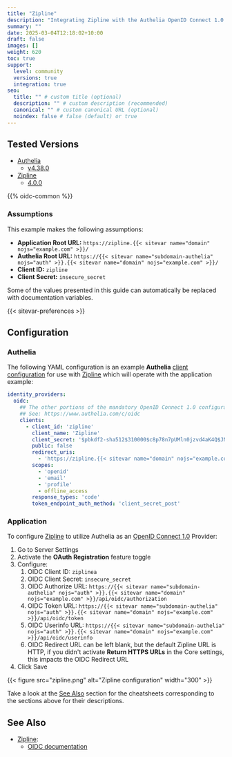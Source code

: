 ```yaml
---
title: "Zipline"
description: "Integrating Zipline with the Authelia OpenID Connect 1.0 Provider."
summary: ""
date: 2025-03-04T12:18:02+10:00
draft: false
images: []
weight: 620
toc: true
support:
  level: community
  versions: true
  integration: true
seo:
  title: "" # custom title (optional)
  description: "" # custom description (recommended)
  canonical: "" # custom canonical URL (optional)
  noindex: false # false (default) or true
---
```


## Tested Versions

* [Authelia]
  * [v4.38.0](https://github.com/authelia/authelia/releases/tag/v4.38.0)
* [Zipline]
  * [4.0.0](https://github.com/diced/zipline/releases/tag/v4.0.0)

{{% oidc-common %}}

### Assumptions

This example makes the following assumptions:

* __Application Root URL:__ `https://zipline.{{< sitevar name="domain" nojs="example.com" >}}/`
* __Authelia Root URL:__ `https://{{< sitevar name="subdomain-authelia" nojs="auth" >}}.{{< sitevar name="domain" nojs="example.com" >}}/`
* __Client ID:__ `zipline`
* __Client Secret:__ `insecure_secret`

Some of the values presented in this guide can automatically be replaced with documentation variables.

{{< sitevar-preferences >}}

## Configuration

### Authelia

The following YAML configuration is an example __Authelia__ [client configuration] for use with [Zipline] which will
operate with the application example:

```yaml {title="configuration.yml"}
identity_providers:
  oidc:
    ## The other portions of the mandatory OpenID Connect 1.0 configuration go here.
    ## See: https://www.authelia.com/c/oidc
    clients:
      - client_id: 'zipline'
        client_name: 'Zipline'
        client_secret: '$pbkdf2-sha512$310000$c8p78n7pUMln0jzvd4aK4Q$JNRBzwAo0ek5qKn50cFzzvE9RXV88h1wJn5KGiHrD0YKtZaR/nCb2CJPOsKaPK0hjf.9yHxzQGZziziccp6Yng'  # The digest of 'insecure_secret'.
        public: false
        redirect_uris:
          - 'https://zipline.{{< sitevar name="domain" nojs="example.com" >}}/api/auth/oauth/oidc'
        scopes:
          - 'openid'
          - 'email'
          - 'profile'
          - offline_access
        response_types: 'code'
        token_endpoint_auth_method: 'client_secret_post'
```

### Application

To configure [Zipline] to utilize Authelia as an [OpenID Connect 1.0] Provider:

1. Go to Server Settings
2. Activate the **OAuth Registration** feature toggle
2. Configure:
   1. OIDC Client ID: `ziplinea`
   2. OIDC Client Secret: `insecure_secret`
   3. OIDC Authorize URL: `https://{{< sitevar name="subdomain-authelia" nojs="auth" >}}.{{< sitevar name="domain" nojs="example.com" >}}/api/oidc/authorization`
   4. OIDC Token URL: `https://{{< sitevar name="subdomain-authelia" nojs="auth" >}}.{{< sitevar name="domain" nojs="example.com" >}}/api/oidc/token`
   5. OIDC Userinfo URL: `https://{{< sitevar name="subdomain-authelia" nojs="auth" >}}.{{< sitevar name="domain" nojs="example.com" >}}/api/oidc/userinfo`
   6. OIDC Redirect URL can be left blank, but the default Zipline URL is HTTP, if you didn't activate **Return HTTPS URLs** in the Core settings, this impacts the OIDC Redirect URL
3. Click Save

{{< figure src="zipline.png" alt="Zipline configuration" width="300" >}}

Take a look at the [See Also](#see-also) section for the cheatsheets corresponding to the sections above for their
descriptions.

## See Also

- [Zipline]:
  - [OIDC documentation](https://zipline.diced.sh/docs/guides/oauth/oidc)

[Authelia]: https://www.authelia.com
[Zipline]: https://zipline.diced.sh/
[OpenID Connect 1.0]: ../../openid-connect/introduction.md
[client configuration]: ../../../configuration/identity-providers/openid-connect/clients.md
